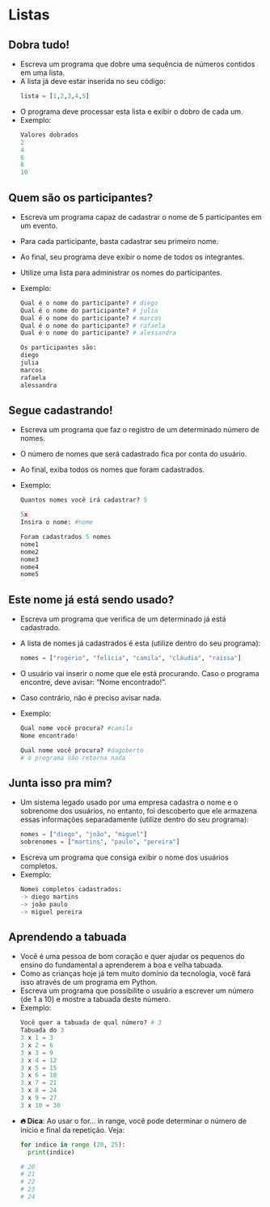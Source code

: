 # Listas

## Dobra tudo!

- Escreva um programa que dobre uma sequência de números contidos em uma lista.
- A lista já deve estar inserida no seu código:
  ```python
  lista = [1,2,3,4,5]
  ```
- O programa deve processar esta lista e exibir o dobro de cada um.
- Exemplo:
  ```python
  Valores dobrados
  2
  4
  6
  8
  10
  ```

## Quem são os participantes?

- Escreva um programa capaz de cadastrar o nome de 5 participantes em um evento.
- Para cada participante, basta cadastrar seu primeiro nome.
- Ao final, seu programa deve exibir o nome de todos os integrantes.
- Utilize uma lista para administrar os nomes do participantes.
- Exemplo:

  ```python
  Qual é o nome do participante? # diego
  Qual é o nome do participante? # julia
  Qual é o nome do participante? # marcos
  Qual é o nome do participante? # rafaela
  Qual é o nome do participante? # alessandra

  Os participantes são:
  diego
  julia
  marcos
  rafaela
  alessandra
  ```

## Segue cadastrando!

- Escreva um programa que faz o registro de um determinado número de nomes.
- O número de nomes que será cadastrado fica por conta do usuário.
- Ao final, exiba todos os nomes que foram cadastrados.
- Exemplo:

  ```python
  Quantos nomes você irá cadastrar? 5

  5x
  Insira o nome: #nome

  Foram cadastrados 5 nomes
  nome1
  nome2
  nome3
  nome4
  nome5
  ```

## Este nome já está sendo usado?

- Escreva um programa que verifica de um determinado já está cadastrado.
- A lista de nomes já cadastrados é esta (utilize dentro do seu programa):
  ```python
  nomes = ["rogério", "felícia", "camila", "cláudia", "raissa"]
  ```
- O usuário vai inserir o nome que ele está procurando. Caso o programa encontre, deve avisar: “Nome encontrado!”.
- Caso contrário, não é preciso avisar nada.
- Exemplo:

  ```python
  Qual nome você procura? #camila
  Nome encontrado!

  Qual nome você procura? #dagoberto
  # o programa não retorna nada
  ```

## Junta isso pra mim?

- Um sistema legado usado por uma empresa cadastra o nome e o sobrenome dos usuários, no entanto, foi descoberto que ele armazena essas informações separadamente (utilize dentro do seu programa):
  ```python
  nomes = ["diego", "joão", "miguel"]
  sobrenomes = ["martins", "paulo", "pereira"]
  ```
- Escreva um programa que consiga exibir o nome dos usuários completos.
- Exemplo:
  ```python
  Nomes completos cadastrados:
  -> diego martins
  -> joão paulo
  -> miguel pereira
  ```

## Aprendendo a tabuada

- Você é uma pessoa de bom coração e quer ajudar os pequenos do ensino do fundamental a aprenderem a boa e velha tabuada.
- Como as crianças hoje já tem muito domínio da tecnologia, você fará isso através de um programa em Python.
- Escreva um programa que possibilite o usuário a escrever um número (de 1 a 10) e mostre a tabuada deste número.
- Exemplo:
  ```python
  Você quer a tabuada de qual número? # 3
  Tabuada do 3
  3 x 1 = 3
  3 x 2 = 6
  3 x 3 = 9
  3 x 4 = 12
  3 x 5 = 15
  3 x 6 = 18
  3 x 7 = 21
  3 x 8 = 24
  3 x 9 = 27
  3 x 10 = 30
  ```
- **🔥 Dica**: Ao usar o for… in range, você pode determinar o número de início e final da repetição. Veja:
  ```python
  for indice in range (20, 25):
  	print(indice)

  # 20
  # 21
  # 22
  # 23
  # 24
  ```
